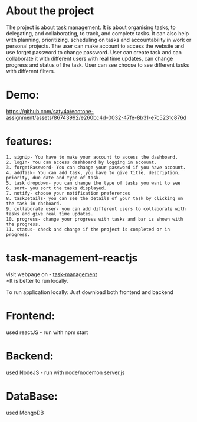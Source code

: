 # About the project
  The project is about task management. It is about organising tasks, to delegating, and collaborating, to track, and complete tasks. 
  It can also help with planning, prioritizing, scheduling on tasks and accountability in work or personal projects.
  The user can make account to access the website and use forget password to change password.
  User can create task and can collaborate it with different users with real time updates, can change progress and status of the task. 
  User can see choose to see different tasks with different filters.
  
# Demo:

https://github.com/saty4a/ecotone-assignment/assets/86743992/e260bc4d-0032-47fe-8b31-e7c5231c876d

# features:
    1. signUp- You have to make your account to access the dashboard.
    2. logIn- You can access dashboard by logging in account.
    3. forgetPassword- You can change your password if you have account.
    4. addTask- You can add task, you have to give title, description, priority, due date and type of task.
    5. task dropdown- you can change the type of tasks you want to see
    6. sort- you sort the tasks displayed.
    7. notify- choose your notification preferences
    8. taskDetails- you can see the details of your task by clicking on the task in dasboard.
    9. collaborate user- you can add different users to collaborate with tasks and give real time updates.
    10. progress- change your progress with tasks and bar is shown with the progress.
    11. status- check and change if the project is completed or in progress.
  
# task-management-reactjs
  visit webpage on - [task-management](https://task-management-frontend-rho.vercel.app/)
  <br>*It is better to run locally.
  
To run application locally: Just download both frontend and backend
# Frontend: 
  used reactJS - run with npm start
# Backend: 
  used NodeJS - run with node/nodemon server.js
# DataBase:
  used MongoDB
